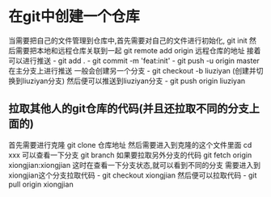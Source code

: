 # 在git中创建一个仓库

当需要把自己的文件管理到仓库中,首先需要对自己的文件进行初始化, git init
然后需要把本地和远程仓库关联到一起 git remote add origin 远程仓库的地址
接着可以进行推送
    - git add .
    - git commit -m 'feat:init'
    - git push -u origin master 在主分支上进行推送
一般会创建另一个分支
    - git checkout -b liuziyan (创建并切换到liuziyan分支)
然后便可以推送到liuziyan分支
    - git push origin liuziyan

## 拉取其他人的git仓库的代码(并且还拉取不同的分支上面的)

首先需要进行克隆 git clone 仓库地址
然后需要进入到克隆的这个文件里面 cd xxx
可以查看一下分支 git branch
如果要拉取另外分支的代码 git fetch origin xiongjian:xiongjian
这时在查看一下分支状态,就可以看到不同的分支
需要进入到xiongjian这个分支拉取代码
    - git checkout xiongjian
然后便可以拉取代码
    - git pull origin xiongjian
